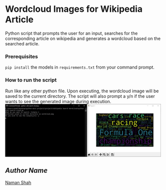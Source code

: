 # Wordcloud Images for Wikipedia Article
Python script that prompts the user for an input, searches for the corresponding article on wikipedia and generates a wordcloud based on the searched article.

### Prerequisites
`pip install` the models in `requirements.txt` from your command prompt.

### How to run the script
Run like any other python file. Upon executing, the wordcloud image will be saved to the current directory. The script will also prompt a y/n if the user wants to see the generated image during execution.
![script execution](script_execution.jpg)

## *Author Name*
[Naman Shah](https://github.com/namanshah01)